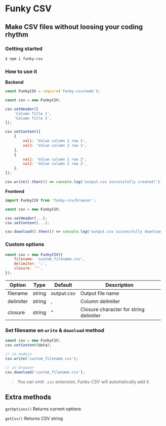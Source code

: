 # Funky CSV
## Make CSV files without loosing your coding rhythm

### Getting started
```bash
$ npm i funky-csv
```

### How to use it
**Backend**
```javascript
const FunkyCSV = require('funky-csv/node');

const csv = new FunkyCSV;

csv.setHeader([
    'Column Title 1',
    'Column Title 2',
]);

csv.setContent([
    {
        val1: 'Value column 1 row 1',
        val2: 'Value column 2 row 1',
    },
    {
        val1: 'Value column 1 row 2',
        val2: 'Value column 2 row 2',
    },
]);

csv.write().then(() => console.log('output.csv successfully created!'));
```

**Frontend**
```javascript
import FunkyCSV from 'funky-csv/browser';

const csv = new FunkyCSV;

csv.setHeader(...);
csv.setContent(...);

csv.download().then(() => console.log('output.csv successfully downloaded!'));
```
### Custom options
```javascript
const csv = new FunkyCSV({
    filename: 'custom_filename.csv',
    delimiter: ';',
    closure: '"',
});
```

| Option                   | Type      | Default     | Description                                 |
|--------------------------|-----------|-------------|---------------------------------------------|
| filename                 | string    | output.csv  | Output file name                            |
| delimiter                | string    | ,           | Column delimiter                            |
| closure                  | string    | "           | Closure character for string delimiter      |

### Set filename on `write` & `download` method

```javascript
const csv = new FunkyCSV;
csv.setContent(data);

// in nodejs
csv.write('custom_filename.csv');

// in browser
csv.download('custom_filename.csv');
```
> You can omit `.csv` extension, *Funky CSV* will automatically add it.

## Extra methods
`getOptions()` Returns current options

`getCsv()` Returns CSV string
